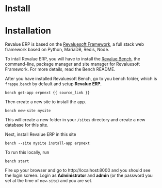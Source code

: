 # Install

<!-- title: Revalue ERP Installation -->

# Installation

Revalue ERP is based on the <a href="http://www.revaluesoft.com">Revaluesoft Framework</a>, a full stack web framework based on Python, MariaDB, Redis, Node.

To intall Revalue ERP, you will have to install the <a href="https://github.com/elba7r/platform-v10">Revalue Bench</a>, the command-line, package manager and site manager for Revaluesoft Framework. For more details, read the Bench README.

After you have installed Revaluesoft Bench, go to you bench folder, which is     `frappe.bench` by default and setup **Revalue ERP**.

    bench get-app erpnext {{ source_link }}

Then create a new site to install the app.

    bench new-site mysite

This will create a new folder in your `/sites` directory and create a new database for this site.

Next, install Revalue ERP in this site

    bench --site mysite install-app erpnext

To run this locally, run

    bench start

Fire up your browser and go to http://localhost:8000 and you should see the login screen. Login as **Administrator** and **admin** (or the password you set at the time of `new-site`) and you are set.

<!-- jinja -->
<!-- autodoc -->
